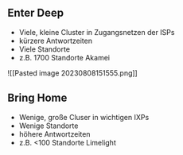 

## Enter Deep
- Viele, kleine Cluster in Zugangsnetzen der ISPs
- kürzere Antwortzeiten
- Viele Standorte
- z.B. 1700 Standorte Akamei

![[Pasted image 20230808151555.png]]

## Bring Home
- Wenige, große Cluser in wichtigen IXPs
- Wenige Standorte
- höhere Antwortzeiten
- z.B. <100 Standorte Limelight